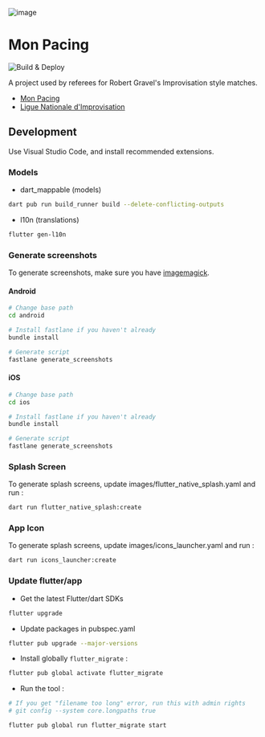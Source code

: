 ![image](https://github.com/user-attachments/assets/ada94008-2fd4-48a2-aece-40b922fa8e11)

# Mon Pacing

![Build & Deploy](https://github.com/frederikstonge/mon-pacing/actions/workflows/build-deploy.yml/badge.svg)

A project used by referees for Robert Gravel's Improvisation style matches.

- [Mon Pacing](https://linktr.ee/monpacing)
- [Ligue Nationale d'Improvisation](https://en.wikipedia.org/wiki/Ligue_nationale_d%27improvisation)

## Development

Use Visual Studio Code, and install recommended extensions.


### Models
- dart_mappable (models)
```bash
dart pub run build_runner build --delete-conflicting-outputs
```

- l10n (translations)
```bash
flutter gen-l10n
```

### Generate screenshots
To generate screenshots, make sure you have [imagemagick](https://imagemagick.org/script/download.php).

#### Android
```bash
# Change base path
cd android

# Install fastlane if you haven't already
bundle install

# Generate script
fastlane generate_screenshots
```

#### iOS
```bash
# Change base path
cd ios

# Install fastlane if you haven't already
bundle install

# Generate script
fastlane generate_screenshots
```

### Splash Screen
To generate splash screens, update images/flutter_native_splash.yaml and run :
```bash
dart run flutter_native_splash:create
```

### App Icon
To generate splash screens, update images/icons_launcher.yaml and run :
```bash
dart run icons_launcher:create
```

### Update flutter/app
- Get the latest Flutter/dart SDKs

```bash
flutter upgrade
```

- Update packages in pubspec.yaml

```bash
flutter pub upgrade --major-versions
```

- Install globally `flutter_migrate` :
```bash
flutter pub global activate flutter_migrate
```

- Run the tool :

```bash
# If you get "filename too long" error, run this with admin rights
# git config --system core.longpaths true

flutter pub global run flutter_migrate start
```
